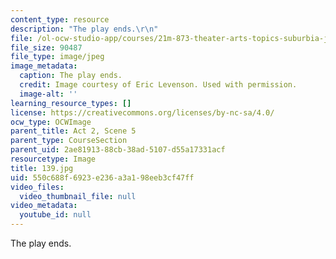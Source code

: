 ```yaml
---
content_type: resource
description: "The play ends.\r\n"
file: /ol-ocw-studio-app/courses/21m-873-theater-arts-topics-suburbia-january-iap-2008/550c688f6923e236a3a198eeb3cf47ff_139.jpg
file_size: 90487
file_type: image/jpeg
image_metadata:
  caption: The play ends.
  credit: Image courtesy of Eric Levenson. Used with permission.
  image-alt: ''
learning_resource_types: []
license: https://creativecommons.org/licenses/by-nc-sa/4.0/
ocw_type: OCWImage
parent_title: Act 2, Scene 5
parent_type: CourseSection
parent_uid: 2ae81913-88cb-38ad-5107-d55a17331acf
resourcetype: Image
title: 139.jpg
uid: 550c688f-6923-e236-a3a1-98eeb3cf47ff
video_files:
  video_thumbnail_file: null
video_metadata:
  youtube_id: null
---
```

The play ends.
